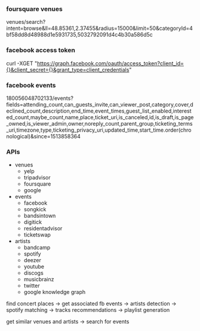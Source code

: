 ### foursquare venues
venues/search?intent=browse&ll=48.85361,2.37455&radius=15000&limit=50&categoryId=4bf58dd8d48988d1e5931735,5032792091d4c4b30a586d5c

### facebook access token
curl -XGET "https://graph.facebook.com/oauth/access_token?client_id={}&client_secret={}&grant_type=client_credentials"

### facebook events
180056048702133/events?fields=attending_count,can_guests_invite,can_viewer_post,category,cover,declined_count,description,end_time,event_times,guest_list_enabled,interested_count,maybe_count,name,place,ticket_uri,is_canceled,id,is_draft,is_page_owned,is_viewer_admin,owner,noreply_count,parent_group,ticketing_terms_uri,timezone,type,ticketing_privacy_uri,updated_time,start_time.order(chronological)&since=1513858364

### APIs

- venues
    - yelp
    - tripadvisor
    - foursquare
    - google
- events
    - facebook
    - songkick
    - bandsintown
    - digitick
    - residentadvisor
    - ticketswap
- artists
    - bandcamp
    - spotify
    - deezer
    - youtube
    - discogs
    - musicbrainz
    - twitter
    - google knowledge graph


find concert places -> get associated fb events -> artists detection -> spotify matching -> tracks recommendations -> playlist generation

get similar venues and artists -> search for events
